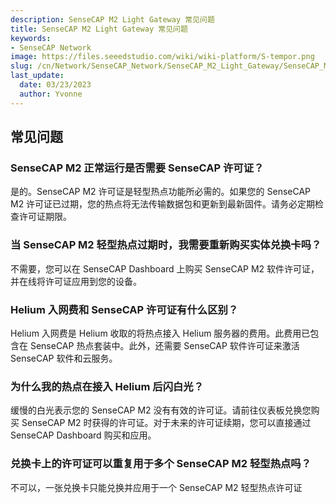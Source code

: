 ```yaml
---
description: SenseCAP M2 Light Gateway 常见问题
title: SenseCAP M2 Light Gateway 常见问题
keywords:
- SenseCAP Network
image: https://files.seeedstudio.com/wiki/wiki-platform/S-tempor.png
slug: /cn/Network/SenseCAP_Network/SenseCAP_M2_Light_Gateway/SenseCAP_M2_Light_Gateway_FAQ
last_update:
  date: 03/23/2023
  author: Yvonne
---
```

## 常见问题

### SenseCAP M2 正常运行是否需要 SenseCAP 许可证？

是的。SenseCAP M2 许可证是轻型热点功能所必需的。如果您的 SenseCAP M2 许可证已过期，您的热点将无法传输数据包和更新到最新固件。请务必定期检查许可证期限。

### 当 SenseCAP M2 轻型热点过期时，我需要重新购买实体兑换卡吗？

不需要，您可以在 SenseCAP Dashboard 上购买 SenseCAP M2 软件许可证，并在线将许可证应用到您的设备。

### Helium 入网费和 SenseCAP 许可证有什么区别？

Helium 入网费是 Helium 收取的将热点接入 Helium 服务器的费用。此费用已包含在 SenseCAP 热点套装中。此外，还需要 SenseCAP 软件许可证来激活 SenseCAP 软件和云服务。

### 为什么我的热点在接入 Helium 后闪白光？

缓慢的白光表示您的 SenseCAP M2 没有有效的许可证。请前往仪表板兑换您购买 SenseCAP M2 时获得的许可证。对于未来的许可证续期，您可以直接通过 SenseCAP Dashboard 购买和应用。

### 兑换卡上的许可证可以重复用于多个 SenseCAP M2 轻型热点吗？

不可以，一张兑换卡只能兑换并应用于一个 SenseCAP M2 轻型热点许可证